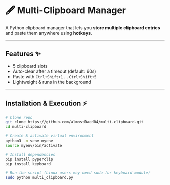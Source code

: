 # 🖋 Multi-Clipboard Manager

A Python clipboard manager that lets you **store multiple clipboard entries** and paste them anywhere using **hotkeys**.  

---

## Features ✨

- 5 clipboard slots  
- Auto-clear after a timeout (default: 60s)  
- Paste with `Ctrl+Shift+1` … `Ctrl+Shift+5`  
- Lightweight & runs in the background  

---

## Installation & Execution ⚡

```bash
# Clone repo
git clone https://github.com/almostDaed04/multi-clipboard.git
cd multi-clipboard

# Create & activate virtual environment
python3 -m venv myenv
source myenv/bin/activate

# Install dependencies
pip install pyperclip
pip install keyboard

# Run the script (Linux users may need sudo for keyboard module)
sudo python multi_clipboard.py
